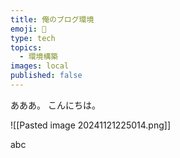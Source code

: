 ```yaml
---
title: 俺のブログ環境
emoji: 🐼
type: tech
topics:
  - 環境構築
images: local
published: false
---
```


あああ。 こんにちは。

![[Pasted image 20241121225014.png]]

abc

